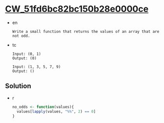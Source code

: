 # [CW_51fd6bc82bc150b28e0000ce](https://www.codewars.com/kata/51fd6bc82bc150b28e0000ce)

* en

  ```en
  Write a small function that returns the values of an array that are not odd.
  ```

* tc

  ```tc
  Input: (0, 1)
  Output: (0)

  Input: (1, 3, 5, 7, 9)
  Output: ()
  ```

## Solution

* r

  ```r
  no_odds <- function(values){
    values[lapply(values, "%%", 2) == 0]
  }
  ```
